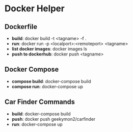# Docker Helper

## Dockerfile
* __build__: docker build -t \<tagname> -f <dockerfile> .
* __run__: docker run -p \<localport>:\<remoteport> \<tagname>
* __list docker images__: docker images ls
* __push to dockerhub__: docker push \<tagname>

## Docker Compose
* __compose build__: docker-compose build
* __compose run__: docker-compose up

## Car Finder Commands
* __build__: docker-compose build
* __push__: docker push geekymon2/carfinder
* __run__: docker-compose up